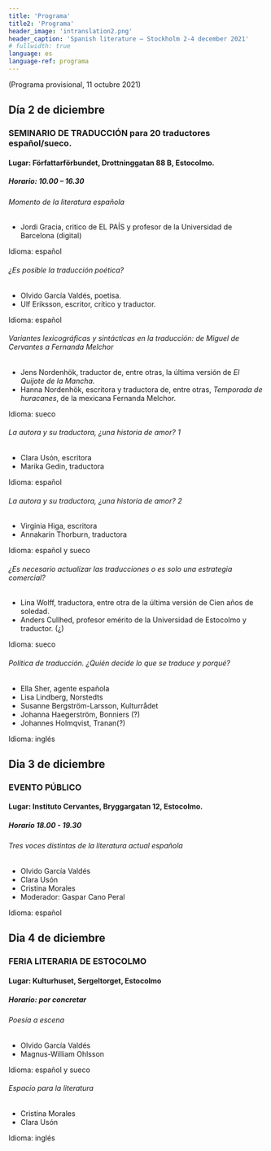 ```yaml
---
title: 'Programa'
title2: 'Programa'
header_image: 'intranslation2.png'
header_caption: 'Spanish literature – Stockholm 2-4 december 2021'
# fullwidth: true
language: es
language-ref: programa
---
```


<!--more-->

<p>(Programa provisional, 11 octubre 2021)</p>

<div class="program">

<div class="jornada" id="jornada-1">
    <h2 class="fecha">Día 2 de diciembre</h2>
    <h3 class="titulo-prog">SEMINARIO DE TRADUCCIÓN para 20 traductores español/sueco. </h3>
    <h4 class="lugar">Lugar: Författarförbundet, Drottninggatan 88 B, Estocolmo.</h4>
    <h5 class="horario">Horario: 10.00 – 16.30</h5>
    <div class="evento">
        <h6 class="titulo-evento" id="evento-1">Momento de la literatura española</h6>
        <ul class="ponentes">
            <li>Jordi Gracia, critico de EL PAÍS y profesor de la Universidad de Barcelona (digital)</li>
        </ul>
        <p>Idioma: español</p>
    </div>
    <!-- -- -->
    <div class="evento">
        <h6 class="titulo-evento" id="evento-2">¿Es posible la traducción poética?</h6>
        <ul class="ponentes">
            <li>Olvido García Valdés, poetisa.</li>
            <li>Ulf Eriksson, escritor, crítico y traductor.</li>
        </ul>
        <p>Idioma: español</p>
    </div>
    <!-- -- -->
    <div class="evento">
        <h6 class="titulo-evento" id="evento-3">Variantes lexicográficas y sintácticas en la traducción: de Miguel de Cervantes a Fernanda Melchor</h6>
        <ul class="ponentes">
            <li>Jens Nordenhök, traductor de, entre otras, la última versión de <em>El Quijote de la Mancha.</em></li>
            <li>Hanna Nordenhök, escritora y traductora de, entre otras, <em>Temporada de huracanes</em>, de la mexicana Fernanda Melchor.</li>
        </ul>
        <p>Idioma: sueco</p>
    </div>
    <!-- -- -->
    <div class="evento">
        <h6 class="titulo-evento" id="evento-4">La autora y su traductora, ¿una historia de amor? 1</h6>
        <ul class="ponentes">
            <li>Clara Usón, escritora</li>
            <li>Marika Gedin, traductora</li>
        </ul>
        <p>Idioma: español</p>
    </div>
    <!-- -- -->
    <div class="evento">
        <h6 class="titulo-evento" id="evento-5">La autora y su traductora, ¿una historia de amor? 2</h6>
        <ul class="ponentes">
            <li>Virginia Higa, escritora</li>
            <li>Annakarin Thorburn, traductora</li>
        </ul>
        <p>Idioma: español y sueco</p>
    </div>
    <!-- -- -->
    <div class="evento">
        <h6 class="titulo-evento" id="evento-6">¿Es necesario actualizar las traducciones o es solo una estrategia comercial?</h6>
        <ul class="ponentes">
            <li>Lina Wolff, traductora, entre otra de la última versión de Cien años de soledad.</li>
            <li>Anders Cullhed, profesor emérito de la Universidad de Estocolmo y traductor. (¿)</li>
        </ul>
        <p>Idioma: sueco</p>
    </div>
    <!-- -- -->
    <div class="evento">
    <h6 class="titulo-evento" id="evento-7">Política de traducción. ¿Quién decide lo que se traduce y porqué?</h6>
    <ul class="ponentes">
        <li>Ella Sher, agente española</li>
        <li>Lisa Lindberg, Norstedts</li>
        <li>Susanne Bergström-Larsson, Kulturrådet</li>
        <li>Johanna Haegerström, Bonniers (?)</li>
        <li>Johannes Holmqvist, Tranan(?)</li>
    </ul>
    <p>Idioma: inglés</p>
    </div>
</div>

<div class="jornada" id="jornada-2">
    <h2 class="fecha">Dia 3 de diciembre</h2>
    <h3 class="titulo-prog">EVENTO PÚBLICO</h3>
    <h4 class="lugar">Lugar: Instituto Cervantes, Bryggargatan 12, Estocolmo.</h4>
    <h5 class="horario">Horario 18.00 - 19.30</h5>
    <!-- -- -->
    <div class="evento">
    <h6 class="titulo-evento" id="evento-8">Tres voces distintas de la literatura actual española</h6>
        <ul class="ponentes">
            <li>Olvido García Valdés</li>
            <li>Clara Usón</li>
            <li>Cristina Morales</li>
            <li>Moderador: Gaspar Cano Peral</li>
        </ul>
    <p>Idioma: español</p>
    </div>
</div> 

<div class="jornada" id="jornada-3">
    <h2 class="fecha">Dia 4 de diciembre</h2>
    <h3 class="titulo-prog">FERIA LITERARIA DE ESTOCOLMO</h3>
    <h4 class="lugar">Lugar: Kulturhuset, Sergeltorget, Estocolmo</h4>
    <h5 class="horario">Horario: por concretar</h5>
    <!-- -- -->
    <div class="evento">
        <h6 class="titulo-evento" id="evento-9">Poesía a escena</h6>
        <ul class="ponentes">
            <li>Olvido García Valdés</li>
            <li>Magnus-William Ohlsson</li>
        </ul>
        <p>Idioma: español y sueco</p>
    </div> 
    <div class="evento">   
        <h6 class="titulo-evento" id="evento-9">Espacio para la literatura</h6>
        <ul class="ponentes">
            <li>Cristina Morales</li>
            <li>Clara Usón</li>
        </ul>
        <p>Idioma: inglés</p>
    </div>
</div>

</div>
